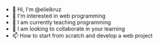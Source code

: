 - 👋 Hi, I'm @elielkruz
- 👀 I'm interested in web programming
- 🌱 I am currently teaching programming
- 💞️ I am looking to collaborate in your learning
- 📫 How to start from scratch and develop a web project

<!---
elielkruz/elielkruz is a ✨ special ✨ repository because its `README.md` (this file) appears on your GitHub profile.
You can click the Preview link to take a look at your changes.
--->
